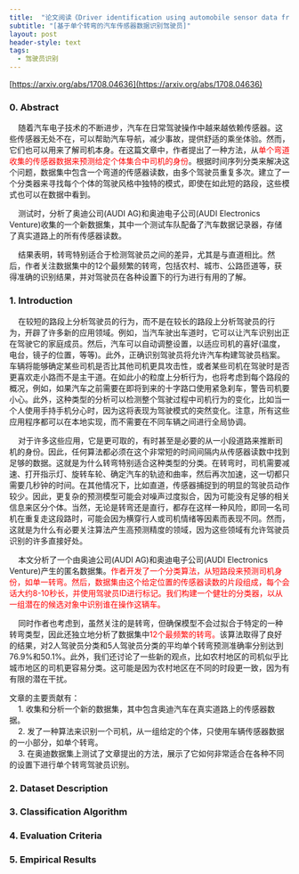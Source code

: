 ```yaml
---
title:  "论文阅读《Driver identification using automobile sensor data from a single turn》"
subtitle: "[基于单个转弯的汽车传感器数据识别驾驶员]"
layout: post
header-style: text
tags:
  - 驾驶员识别
---
```


[https://arxiv.org/abs/1708.04636](https://arxiv.org/abs/1708.04636)

### 0. Abstract ###
&#160;&#160;&#160;&#160;随着汽车电子技术的不断进步，汽车在日常驾驶操作中越来越依赖传感器。这些传感器无处不在，可以帮助汽车导航，减少事故，提供舒适的乘坐体验。然而，它们也可以用来了解司机本身。在这篇文章中，作者提出了一种方法，从<font color=red>单个弯道收集的传感器数据来预测给定个体集合中司机的身份</font>。根据时间序列分类来解决这个问题，数据集中包含一个弯道的传感器读数，由多个驾驶员重复多次。建立了一个分类器来寻找每个个体的驾驶风格中独特的模式，即使在如此短的路段，这些模式也可以在数据中看到。

&#160;&#160;&#160;&#160;测试时，分析了奥迪公司(AUDI AG)和奥迪电子公司(AUDI Electronics Venture)收集的一个新数据集，其中一个测试车队配备了汽车数据记录器，存储了真实道路上的所有传感器读数。

&#160;&#160;&#160;&#160;结果表明，转弯特别适合于检测驾驶员之间的差异，尤其是与直道相比。然后，作者关注数据集中的12个最频繁的转弯，包括农村、城市、公路匝道等，获得准确的识别结果，并对驾驶员在各种设置下的行为进行有用的了解。

### 1. Introduction ###
&#160;&#160;&#160;&#160;在较短的路段上分析驾驶员的行为，而不是在较长的路段上分析驾驶员的行为，开辟了许多新的应用领域。例如，当汽车驶出车道时，它可以让汽车识别出正在驾驶它的家庭成员。然后，汽车可以自动调整设置，以适应司机的喜好(温度，电台，镜子的位置，等等)。此外，正确识别驾驶员将允许汽车构建驾驶员档案。车辆将能够确定某些司机是否比其他司机更具攻击性，或者某些司机在驾驶时是否更喜欢走小路而不是主干道。在如此小的粒度上分析行为，也将考虑到每个路段的概况，例如，如果汽车之前需要在即将到来的十字路口使用紧急刹车，警告司机要小心。此外，这种类型的分析可以检测整个驾驶过程中司机行为的变化，比如当一个人使用手持手机分心时，因为这将表现为驾驶模式的突然变化。注意，所有这些应用程序都可以在本地实现，而不需要在不同车辆之间进行全局协调。


&#160;&#160;&#160;&#160;对于许多这些应用，它是更可取的，有时甚至是必要的从一小段道路来推断司机的身份。因此，任何算法都必须在这个非常短的时间间隔内从传感器读数中找到足够的数据。这就是为什么转弯特别适合这种类型的分类。在转弯时，司机需要减速、打开指示灯、旋转车轮、确定汽车的轨迹和曲率，然后再次加速，这一切都只需要几秒钟的时间。在其他情况下，比如直道，传感器捕捉到的明显的驾驶员动作较少。因此，更复杂的预测模型可能会对噪声过度拟合，因为可能没有足够的相关信息来区分个体。当然，无论是转弯还是直行，都存在这样一种风险，即同一名司机在重复走这段路时，可能会因为横穿行人或司机情绪等因素而表现不同。然而，这就是为什么有必要关注算法产生高预测精度的领域，因为这些领域有允许驾驶员识别的许多直接好处。


&#160;&#160;&#160;&#160;本文分析了一个由奥迪公司(AUDI AG)和奥迪电子公司(AUDI Electronics Venture)产生的匿名数据集。<font color=red>作者开发了一个分类算法，从短路段来预测司机身份，如单一转弯。然后，数据集由这个给定位置的传感器读数的片段组成，每个会话大约8-10秒长，并使用驾驶员ID进行标记。我们构建一个健壮的分类器，以从一组潜在的候选对象中识别谁在操作这辆车。</font>


&#160;&#160;&#160;&#160;同时作者也考虑到，虽然关注的是转弯，但确保模型不会过拟合于特定的一种转弯类型，因此还独立地分析了数据集中<font color=red>12个最频繁的转弯。</font>该算法取得了良好的结果，对2人驾驶员分类和5人驾驶员分类的平均单个转弯预测准确率分别达到76.9%和50.1%。此外，我们还讨论了一些新的观点，比如农村地区的司机似乎比城市地区的司机更容易分类。这可能是因为农村地区在不同的时段更一致，因为有有限的潜在干扰。


文章的主要贡献有：  
&#160;&#160;&#160;&#160;1. 收集和分析一个新的数据集，其中包含奥迪汽车在真实道路上的传感器数据。  
&#160;&#160;&#160;&#160;2. 发了一种算法来识别一个司机，从一组给定的个体，只使用车辆传感器数据的一小部分，如单个转弯。  
&#160;&#160;&#160;&#160;3. 在奥迪数据集上测试了文章提出的方法，展示了它如何非常适合在各种不同的设置下进行单个转弯驾驶员识别。


### 2. Dataset Description ###




### 3. Classification Algorithm ###



### 4. Evaluation Criteria ###


### 5. Empirical Results ###

